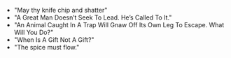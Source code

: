 
* "May thy knife chip and shatter"
* "A Great Man Doesn’t Seek To Lead. He’s Called To It."
* "An Animal Caught In A Trap Will Gnaw Off Its Own Leg To Escape. What Will You Do?"
* "When Is A Gift Not A Gift?"
* "The spice must flow."

